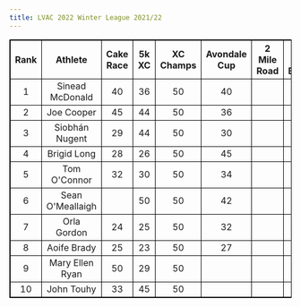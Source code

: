 ```yaml
---
title: LVAC 2022 Winter League 2021/22
---
```

<html>
<head>
<style>
table, th, td {
  border: 1px solid black;
  border-collapse: collapse;
}
th, td {
      text-align: center
}
</style>
</head>
<body>

<table style="width:100%">
  <tr>
    <th style="width:10%">Rank        </th>
    <th style="width:20%">Athlete</th>
    <th style="width:10%">Cake Race   </th>
    <th style="width:10%">5k XC       </th>
    <th style="width:10%">XC Champs   </th>
    <th style="width:10%">Avondale Cup</th>
    <th style="width:10%">2 Mile Road </th>
    <th style="width:10%">5 Race Bonus</th>
    <th style="width:10%">Total       </th>
    
  </tr>
  <tr>
    <td>1</td>
    <td>Sinead McDonald</td>
    <td>40</td>
    <td>36</td>
    <td>50</td>
    <td>40</td>
    <td> </td>
    <td>10</td>
    <td>176</td>
  </tr>
  <tr>
    <td>2</td>
    <td>Joe Cooper</td>
    <td>45</td>
    <td>44</td>
    <td>50</td>
    <td>36</td>
    <td> </td>
    <td>10</td>
    <td>168</td>
  </tr>
  <tr>
    <td>3</td>
    <td>Siobhán Nugent</td>
    <td>29</td>
    <td>44</td>
    <td>50</td>
    <td>30</td>
    <td> </td>
    <td>10</td>
    <td>163</td>
  </tr>
  <tr>
    <td>4</td>
    <td>Brigid Long</td>
    <td>28</td>
    <td>26</td>
    <td>50</td>
    <td>45</td>
    <td> </td>
    <td>10</td>
    <td>159</td>
  </tr>
  <tr>
    <td>5</td>
    <td>Tom O'Connor</td>
    <td>32</td>
    <td>30</td>
    <td>50</td>
    <td>34</td>
    <td> </td>
    <td>10</td>
    <td>156</td>
  </tr>
  <tr>
    <td>6</td>
    <td>Sean O'Meallaigh</td>
    <td> </td>
    <td>50</td>
    <td>50</td>
    <td>42</td>
    <td> </td>
    <td> </td>
    <td>142</td>
  </tr>
  <tr>
    <td>7</td>
    <td>Orla Gordon</td>
    <td>24</td>
    <td>25</td>
    <td>50</td>
    <td>32</td>
    <td> </td>
    <td>10</td>
    <td>141</td>
  </tr>
  <tr>
    <td>8</td>
    <td>Aoife Brady</td>
    <td>25</td>
    <td>23</td>
    <td>50</td>
    <td>27</td>
    <td> </td>
    <td>10</td>
    <td>135</td>
  </tr>
  <tr>
    <td>9</td>
    <td>Mary Ellen Ryan</td>
    <td>50</td>
    <td>29</td>
    <td>50</td>
    <td> </td>
    <td> </td>
    <td> </td>
    <td>129</td>
  </tr>
    <tr>
    <td>10</td>
    <td>John Touhy</td>
    <td>33</td>
    <td>45</td>
    <td>50</td>
    <td> </td>
    <td> </td>
    <td> </td>
    <td>128</td>
  </tr>

</table>

